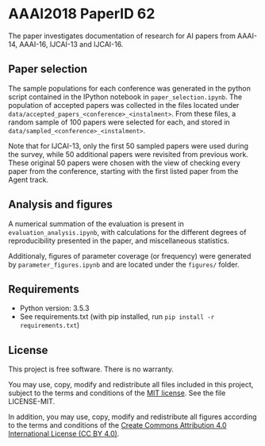 # AAAI2018 PaperID 62

The paper investigates documentation of research for AI papers from AAAI-14, AAAI-16, IJCAI-13 and IJCAI-16.

## Paper selection
The sample populations for each conference was generated in the python script contained in the IPython notebook in `paper_selection.ipynb`. The population of accepted papers was collected in the files located under `data/accepted_papers_<conference>_<instalment>`. From these files, a random sample of 100 papers were selected for each, and stored in `data/sampled_<conference>_<instalment>`.

Note that for IJCAI-13, only the first 50 sampled papers were used during the survey, while 50 additional papers were revisited from previous work. These original 50 papers were chosen with the view of checking every paper from the conference, starting with the first listed paper from the Agent track.

## Analysis and figures
A numerical summation of the evaluation is present in `evaluation_analysis.ipynb`, with calculations for the different degrees of reproducibility presented in the paper, and miscellaneous statistics.

Additionaly, figures of parameter coverage (or frequency) were generated by `parameter_figures.ipynb` and are located under the `figures/` folder.

## Requirements
- Python version: 3.5.3
- See requirements.txt (with pip installed, run `pip install -r requirements.txt`)

## License

This project is free software. There is no warranty.

You may use, copy, modify and redistribute all files included in this project, subject to the terms and conditions of the [MIT license](https://opensource.org/licenses/MIT). See the file LICENSE-MIT.

In addition, you may use, copy, modify and redistribute all figures according to the terms and conditions of the [Create Commons Attribution 4.0 International License (CC BY 4.0)](https://creativecommons.org/licenses/by/4.0/).